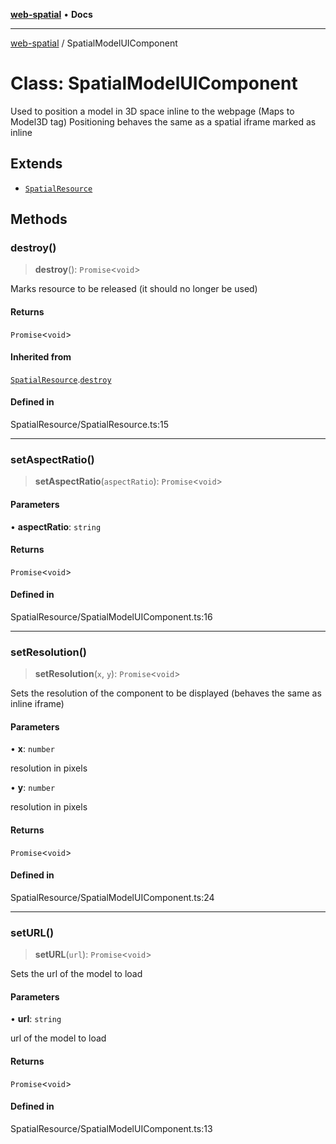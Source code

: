 [**web-spatial**](../README.md) • **Docs**

***

[web-spatial](../globals.md) / SpatialModelUIComponent

# Class: SpatialModelUIComponent

Used to position a model in 3D space inline to the webpage (Maps to Model3D tag)
Positioning behaves the same as a spatial iframe marked as inline

## Extends

- [`SpatialResource`](SpatialResource.md)

## Methods

### destroy()

> **destroy**(): `Promise`\<`void`\>

Marks resource to be released (it should no longer be used)

#### Returns

`Promise`\<`void`\>

#### Inherited from

[`SpatialResource`](SpatialResource.md).[`destroy`](SpatialResource.md#destroy)

#### Defined in

SpatialResource/SpatialResource.ts:15

***

### setAspectRatio()

> **setAspectRatio**(`aspectRatio`): `Promise`\<`void`\>

#### Parameters

• **aspectRatio**: `string`

#### Returns

`Promise`\<`void`\>

#### Defined in

SpatialResource/SpatialModelUIComponent.ts:16

***

### setResolution()

> **setResolution**(`x`, `y`): `Promise`\<`void`\>

Sets the resolution of the component to be displayed (behaves the same as inline iframe)

#### Parameters

• **x**: `number`

resolution in pixels

• **y**: `number`

resolution in pixels

#### Returns

`Promise`\<`void`\>

#### Defined in

SpatialResource/SpatialModelUIComponent.ts:24

***

### setURL()

> **setURL**(`url`): `Promise`\<`void`\>

Sets the url of the model to load

#### Parameters

• **url**: `string`

url of the model to load

#### Returns

`Promise`\<`void`\>

#### Defined in

SpatialResource/SpatialModelUIComponent.ts:13
